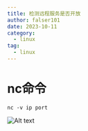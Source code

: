 ```yaml
---
title: 检测远程服务是否开放
author: falser101
date: 2023-10-11
category:
  - linux
tag:
  - linux
---
```


# nc命令
```
nc -v ip port
```

![Alt text](/imgs/2023/1011/nc.png)